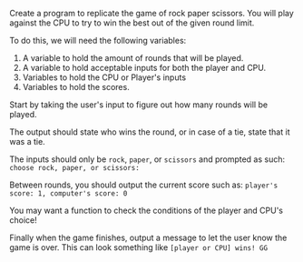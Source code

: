 Create a program to replicate the game of rock paper scissors. You will play against the CPU to try to win the best out of the given round limit.

To do this, we will need the following variables:
1. A variable to hold the amount of rounds that will be played.
2. A variable to hold acceptable inputs for both the player and CPU.
3. Variables to hold the CPU or Player's inputs
4. Variables to hold the scores.

Start by taking the user's input to figure out how many rounds will be played.

The output should state who wins the round, or in case of a tie, state that it was a tie.

The inputs should only be `rock`, `paper`, or `scissors` and prompted as such:
`choose rock, paper, or scissors:`

Between rounds, you should output the current score such as:
`player's score: 1, computer's score: 0`

You may want a function to check the conditions of the player and CPU's choice!

Finally when the game finishes, output a message to let the user know the game is over.
This can look something like `[player or CPU] wins! GG`

